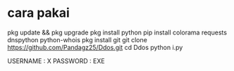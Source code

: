# cara pakai

pkg update && pkg upgrade
pkg install python
pip install colorama requests dnspython python-whois
pkg install git
git clone https://github.com/Pandagz25/Ddos.git
cd Ddos
python i.py

USERNAME : X
PASSWORD : EXE
